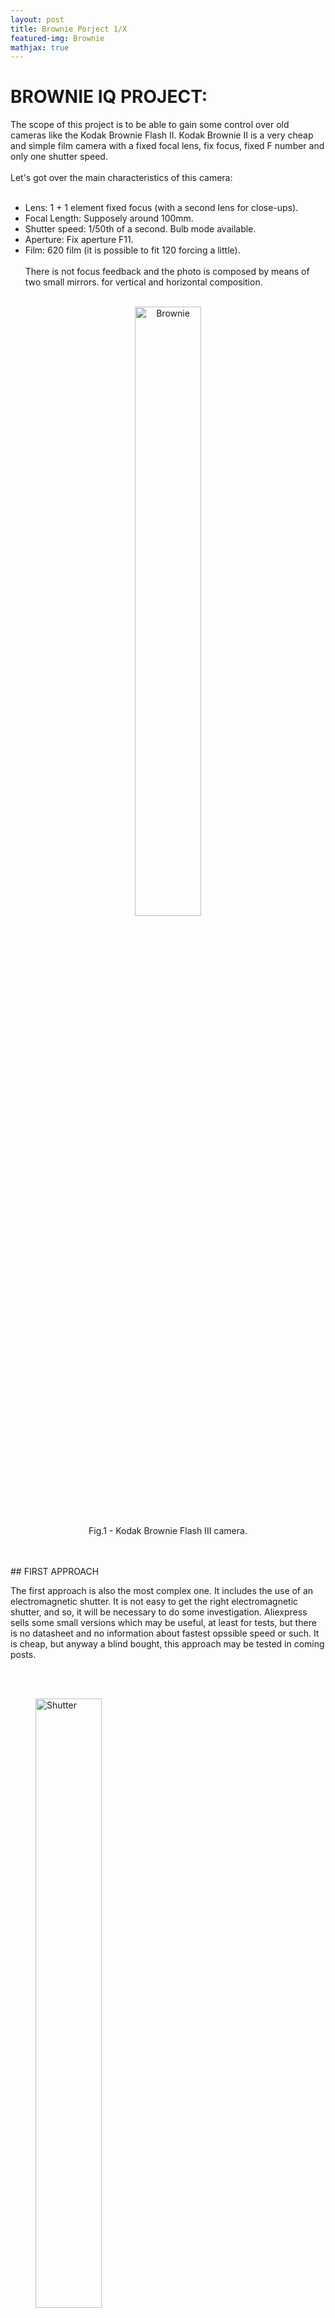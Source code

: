 ```yaml
---
layout: post
title: Brownie Porject 1/X
featured-img: Brownie
mathjax: true
---
```


# BROWNIE IQ PROJECT:

The scope of this project is to be able to gain some control over old cameras like the Kodak Brownie Flash II. Kodak Brownie II is a very cheap and simple film camera with a fixed focal lens, fix focus, fixed F number and only one shutter speed. 
<br/><br/>
Let's got over the main characteristics of this camera:
<br/><br/>
* Lens: 1 + 1 element fixed focus (with a second lens for close-ups).
* Focal Length: Supposely around 100mm.
* Shutter speed: 1/50th of a second. Bulb mode available.
* Aperture: Fix aperture F11.
* Film: 620 film (it is possible to fit 120 forcing a little).
<br/><br/>
There is not focus feedback and the photo is composed by means of two small mirrors. for vertical and horizontal composition.
<br/><br/>


<figure>
<div align = "center"><img src="https://upload.wikimedia.org/wikipedia/commons/3/33/Kodak_Brownie_Flash_III.jpg
" alt="Brownie" width="50%" class="center">
<figcaption>Fig.1 - Kodak Brownie Flash III camera.</figcaption>
</div>
</figure>
<br/><br/>
## FIRST APPROACH

The first approach is also the most complex one. It includes the use of an electromagnetic shutter. It is not easy to get the right electromagnetic shutter, and so, it will be necessary to do some investigation. Aliexpress sells some small versions  which may be useful, at least for tests, but there is no datasheet and no information about fastest opssible speed or such. It is cheap, but anyway a blind bought, this approach may be tested in coming posts. 

<br/><br/>
<figure>
<img src="https://ae01.alicdn.com/kf/HTB100fnasnrK1RjSspkq6yuvXXaY/C-mara-obturador-mec-nico-C-mara-obturador-alta-rotaci-n-electroim-n-DIY-producci-n.jpg
" alt="Shutter" width="50%" class="center">
<figcaption>Fig.2 - Aliexpress shutter.</figcaption>
</figure>
<br/><br/>

## SECOND APPROACH

the second approach is a bit less optimistic and in some way reachable. If the first approach does not work (and anyway), we will try to couple an old camera shutter (central shutter) to a Brownie-kind body. This seems easy and straightforward, nevertheless it's got some difficulties which will be worked out later in this or coming posts.
<br/><br/>
I guess that if I detached the current lens of the Kodak Brownie, and attached on its place my old Wollensak central shutter, I could better test if it actually works or creates some vignetting on the negative. Puting both cameras side by side I can say that it should be fine.
<br/><br/>
The problem of this second approach is to find out the flange distance of the central shutter used for this project. Flange distance (Fig. 3) of a camera system is the distance from the lens coupling ring to the negative or digital sensor. This distance depends on the camera used, usually flange distance keeps the same between different cameras of the same format in a brand, but it is different between different brands. For example flange distance on an APS-C Canon DSLR is 44.0 mm while Nikon equivalent is 46,5mm. This is usually done to unable the use of different brand lenses with one same body.
<br/><br/>
<figure>
<img src="https://upload.wikimedia.org/wikipedia/commons/c/c8/Flange_Focal_Length_%282_types_camera%29.PNG
" alt="Flange" width="50%" class="center">
<figcaption>Fig.3 - Camera flange distance.</figcaption>
</figure>
<br/><br/>
